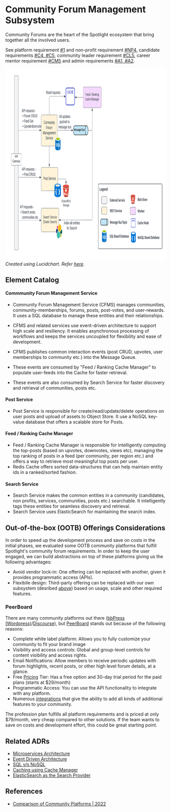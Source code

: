 # Community Forum Management Subsystem
Community Forums are the heart of the Spotlight ecosystem that bring together all the involved users.  

See platform requirement [#1](../requirements/functional-requirements.md#functional-requirements) and non-profit requirement [#NP4](../requirements/functional-requirements.md#user-stories), candidate requirements [#C4, #C5](../requirements/functional-requirements.md#candidate), community leader requirement [#CL5](../requirements/functional-requirements.md#community-leader), career mentor requirement [#CM5](../requirements/functional-requirements.md#career-mentor) and admin requirements [#A1, #A2](../requirements/functional-requirements.md#admin).

<img src="../resources/images/community-forum-management.png" height="600"></img>
_Created using Lucidchart. Refer [here](https://lucid.app/documents/view/6ac4f17a-30bf-464b-91bb-589963999fcf)._

## Element Catalog 

#### Commmunity Forum Management Service

- Community Forum Management Service (CFMS) manages communities, community-memberships, forums, posts, post-votes, and user-rewards. It uses a SQL database to manage these entities and their relationships.

- CFMS and related services use event-driven architecture to support high scale and resiliency. It enables asynchronous processing of workflows and keeps the services uncoupled for flexibility and ease of development.

- CFMS publishes common interaction events (post CRUD, upvotes, user memberships to community etc.) into the Message Queue. 

- These events are consumed by "Feed / Ranking Cache Manager" to populate user-feeds into the Cache for faster retrieval.

- These events are also consumed by Search Service for faster discovery and retrieval of communities, posts etc. 

#### Post Service
- Post Service is responsible for create/read/update/delete operations on user posts and upload of assets to Object Store. It use a NoSQL key-value database that offers a scalable store for Posts. 

#### Feed / Ranking Cache Manager
- Feed / Ranking Cache Manager is responsible for intelligently computing the top-posts (based on upvotes, downvotes, views etc), managing the top ranking of posts in a feed (per community, per region etc.) and offers a way to retrieve most meaningful top posts per user.
- Redis Cache offers sorted data-structures that can help maintain entity ids in a ranked/sorted fashion. 

#### Search Service
- Search Service makes the common entities in a community (candidates, non profits, services, communities, posts etc.) searchable. It intelligently tags these entities for seamless discovery and retrieval.
- Search Service uses ElasticSearch for maintaining the search index.

## Out-of-the-box (OOTB) Offerings Considerations
In order to speed up the development process and save on costs in the initial phases, we evaluated some OOTB community platforms that fulfill Spotlight's community forum requirements. In order to keep the user engaged, we can build abstractions on top of these platforms giving us the following advantages:
- Avoid vendor lock-in: One offering can be replaced with another, given it provides programmatic access (APIs).
- Flexibile design: Third-party offering can be replaced with our own subsystem (desribed [above](#community-forum-management-subsystem)) based on  usage, scale and other required features.

### PeerBoard
There are many community platforms out there ([bbPress (Wordpress)](https://wordpress.org/plugins/bbpress/)/[Discourse](https://www.discourse.org/)), but [PeerBoard](https://peerboard.com) stands out because of the following reasons:
- Complete white label platform: Allows you to fully customize your community to fit your brand image
- Visibility and access controls: Global and group-level controls for content visibility and access rights.
- Email Notifications: Allow members to receive periodic updates with forum highlights, recent posts, or other high level forum details, at a glance.
- Free [Pricing](https://peerboard.com/pricing) Tier: Has a free option and 30-day trial period for the paid plans (starts at $29/month)
- Programmatic Access: You can use the API functionality to integrate with any platform.
- Numerous [integrations](https://peerboard.com/integrations) that give the ability to add all kinds of additional features to your community. 

The profession plan fulfills all platform requirements and is priced at only $79/month, very cheap compared to other solutions. If the team wants to save on costs and development effort, this could be great starting point.

## Related ADRs 
- [Microservices Architecture](../adrs/adr01-microservice-architecture.md)
- [Event Driven Architecture](../adrs/adr02-eda-architecture.md)
- [SQL v/s NoSQL](../adrs/adr03-sql-vs-nosql.md)
- [Caching using Cache Manager](../adrs/adr06-caching.md)
- [ElasticSearch as the Search Provider](../adrs/adr07-elastic-search_for_search.md)

## References
- [Comparison of Community Platforms | 2022](https://sellcoursesonline.com/best-online-community-platforms)
